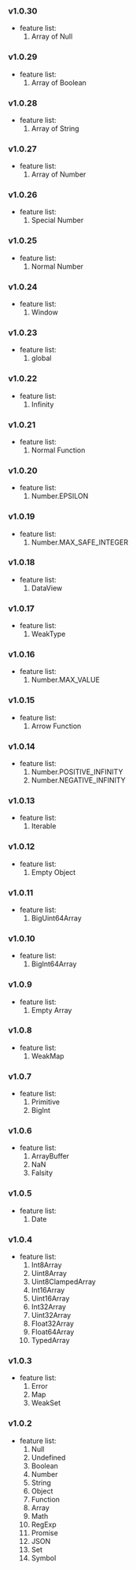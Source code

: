 ### v1.0.30
+ feature list:
  1. Array of Null

### v1.0.29
+ feature list:
  1. Array of Boolean

### v1.0.28
+ feature list:
  1. Array of String

### v1.0.27
+ feature list:
  1. Array of Number

### v1.0.26
+ feature list:
  1. Special Number

### v1.0.25
+ feature list:
  1. Normal Number

### v1.0.24
+ feature list:
  1. Window

### v1.0.23
+ feature list:
  1. global

### v1.0.22
+ feature list:
  1. Infinity

### v1.0.21
+ feature list:
  1. Normal Function

### v1.0.20
+ feature list:
  1. Number.EPSILON

### v1.0.19
+ feature list:
  1. Number.MAX_SAFE_INTEGER

### v1.0.18
+ feature list:
  1. DataView

### v1.0.17
+ feature list:
  1. WeakType

### v1.0.16
+ feature list:
  1. Number.MAX_VALUE

### v1.0.15
+ feature list:
  1. Arrow Function

### v1.0.14
+ feature list:
  1. Number.POSITIVE_INFINITY
  2. Number.NEGATIVE_INFINITY

### v1.0.13
+ feature list:
  1. Iterable

### v1.0.12
+ feature list:
  1. Empty Object

### v1.0.11
+ feature list:
  1. BigUint64Array

### v1.0.10
+ feature list:
  1. BigInt64Array

### v1.0.9
+ feature list:
  1. Empty Array

### v1.0.8
+ feature list:
  1. WeakMap

### v1.0.7
+ feature list:
  1. Primitive
  2. BigInt

### v1.0.6
+ feature list:
  1. ArrayBuffer
  2. NaN
  3. Falsity

### v1.0.5
+ feature list:
  1. Date

### v1.0.4
+ feature list:
  1. Int8Array
  2. Uint8Array
  3. Uint8ClampedArray
  4. Int16Array
  5. Uint16Array
  6. Int32Array
  7. Uint32Array
  8. Float32Array
  9. Float64Array
  10. TypedArray

### v1.0.3
+ feature list:
  1. Error
  2. Map
  3. WeakSet


### v1.0.2
+ feature list:
  1. Null
  2. Undefined
  3. Boolean
  4. Number
  5. String
  6. Object
  7. Function
  8. Array
  9. Math
  10. RegExp
  11. Promise
  12. JSON
  13. Set
  14. Symbol
